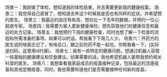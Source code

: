 场景一：我刚做了体检，想知道我的体检结果，并且需要更新我的健康档案。
场景二：我觉得自己感冒了，想知道去年这个时候我是否也有同样的症状，并希望预约医生。
场景三：我最近的血压有些高，想对比一下去年的数据，并预约一位心脏病专家。
场景四：我需要为家人更新健康保险，想先获取他们的健康信息和最近的处方记录。
场景五：我想预约下周的健康检查，同时也想了解一下检查的流程和所需准备的事项。如果可以的话，帮我看下下周几人少。
场景六：开药方的医生说的啥我忘记了，有啥忌口，跟之前的药不能一起吃，你帮我看一下，(实际是扫码，这里用id代替)。
场景七：我有一些特定的健康问题，想通过机器人获取一些基础的健康建议和饮食建议。如果需要的话，我也希望机器人能帮我预约相关科室的医生。
场景八：我想查看我家庭成员的疫苗接种记录，包括最近的流感疫苗和其他定期疫苗。同时，我也需要知道他们是否需要接种任何新的疫苗。